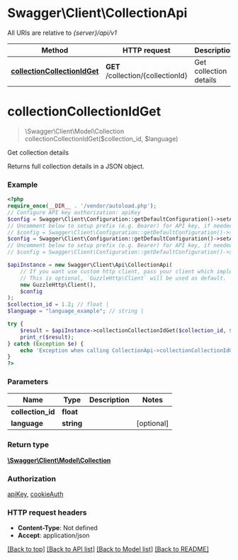 # Swagger\Client\CollectionApi

All URIs are relative to *{server}/api/v1*

Method | HTTP request | Description
------------- | ------------- | -------------
[**collectionCollectionIdGet**](CollectionApi.md#collectioncollectionidget) | **GET** /collection/{collectionId} | Get collection details

# **collectionCollectionIdGet**
> \Swagger\Client\Model\Collection collectionCollectionIdGet($collection_id, $language)

Get collection details

Returns full collection details in a JSON object.

### Example
```php
<?php
require_once(__DIR__ . '/vendor/autoload.php');
// Configure API key authorization: apiKey
$config = Swagger\Client\Configuration::getDefaultConfiguration()->setApiKey('X-Api-Key', 'YOUR_API_KEY');
// Uncomment below to setup prefix (e.g. Bearer) for API key, if needed
// $config = Swagger\Client\Configuration::getDefaultConfiguration()->setApiKeyPrefix('X-Api-Key', 'Bearer');// Configure API key authorization: cookieAuth
$config = Swagger\Client\Configuration::getDefaultConfiguration()->setApiKey('connect.sid', 'YOUR_API_KEY');
// Uncomment below to setup prefix (e.g. Bearer) for API key, if needed
// $config = Swagger\Client\Configuration::getDefaultConfiguration()->setApiKeyPrefix('connect.sid', 'Bearer');

$apiInstance = new Swagger\Client\Api\CollectionApi(
    // If you want use custom http client, pass your client which implements `GuzzleHttp\ClientInterface`.
    // This is optional, `GuzzleHttp\Client` will be used as default.
    new GuzzleHttp\Client(),
    $config
);
$collection_id = 1.2; // float | 
$language = "language_example"; // string | 

try {
    $result = $apiInstance->collectionCollectionIdGet($collection_id, $language);
    print_r($result);
} catch (Exception $e) {
    echo 'Exception when calling CollectionApi->collectionCollectionIdGet: ', $e->getMessage(), PHP_EOL;
}
?>
```

### Parameters

Name | Type | Description  | Notes
------------- | ------------- | ------------- | -------------
 **collection_id** | **float**|  |
 **language** | **string**|  | [optional]

### Return type

[**\Swagger\Client\Model\Collection**](../Model/Collection.md)

### Authorization

[apiKey](../../README.md#apiKey), [cookieAuth](../../README.md#cookieAuth)

### HTTP request headers

 - **Content-Type**: Not defined
 - **Accept**: application/json

[[Back to top]](#) [[Back to API list]](../../README.md#documentation-for-api-endpoints) [[Back to Model list]](../../README.md#documentation-for-models) [[Back to README]](../../README.md)

